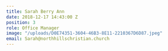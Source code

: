 ```yaml
---
title: Sarah Berry Ann
date: 2018-12-17 14:43:00 Z
position: 3
role: Office Manager
image: "/uploads/D0E74351-3604-46B3-8E11-2210367D6D87.jpeg"
email: Sarah@northhillschristian.church
---
```


